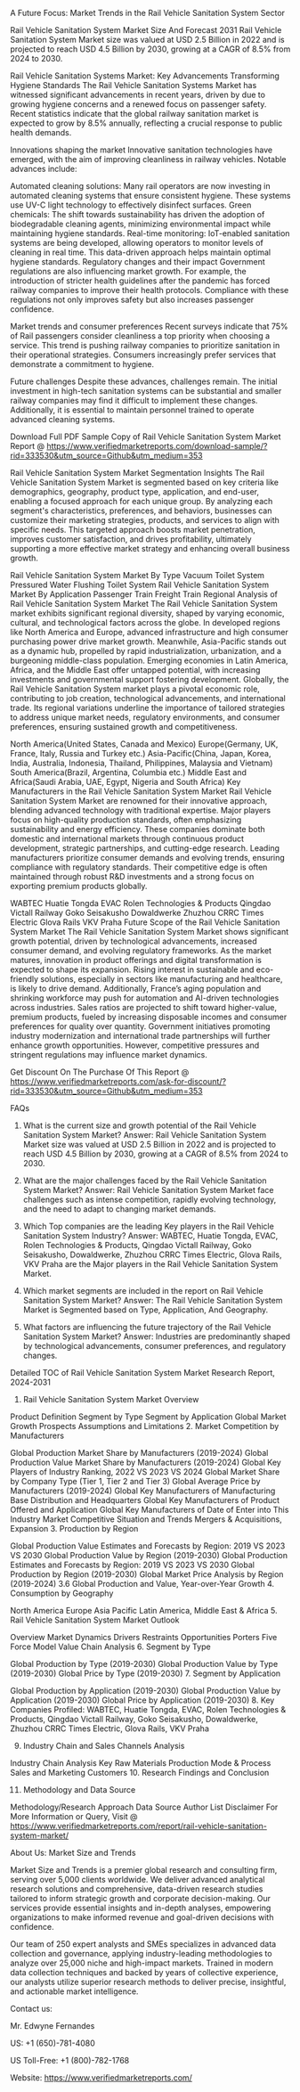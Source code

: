 A Future Focus: Market Trends in the Rail Vehicle Sanitation System Sector


Rail Vehicle Sanitation System Market Size And Forecast 2031
Rail Vehicle Sanitation System Market size was valued at USD 2.5 Billion in 2022 and is projected to reach USD 4.5 Billion by 2030, growing at a CAGR of 8.5% from 2024 to 2030.

Rail Vehicle Sanitation Systems Market: Key Advancements Transforming Hygiene Standards
The Rail Vehicle Sanitation Systems Market has witnessed significant advancements in recent years, driven by due to growing hygiene concerns and a renewed focus on passenger safety. Recent statistics indicate that the global railway sanitation market is expected to grow by 8.5% annually, reflecting a crucial response to public health demands.

Innovations shaping the market
Innovative sanitation technologies have emerged, with the aim of improving cleanliness in railway vehicles. Notable advances include:

Automated cleaning solutions: Many rail operators are now investing in automated cleaning systems that ensure consistent hygiene. These systems use UV-C light technology to effectively disinfect surfaces.
Green chemicals: The shift towards sustainability has driven the adoption of biodegradable cleaning agents, minimizing environmental impact while maintaining hygiene standards.
Real-time monitoring: IoT-enabled sanitation systems are being developed, allowing operators to monitor levels of cleaning in real time. This data-driven approach helps maintain optimal hygiene standards.
Regulatory changes and their impact
Government regulations are also influencing market growth. For example, the introduction of stricter health guidelines after the pandemic has forced railway companies to improve their health protocols. Compliance with these regulations not only improves safety but also increases passenger confidence.

Market trends and consumer preferences
Recent surveys indicate that 75% of Rail passengers consider cleanliness a top priority when choosing a service. This trend is pushing railway companies to prioritize sanitation in their operational strategies. Consumers increasingly prefer services that demonstrate a commitment to hygiene.

Future challenges
Despite these advances, challenges remain. The initial investment in high-tech sanitation systems can be substantial and smaller railway companies may find it difficult to implement these changes. Additionally, it is essential to maintain personnel trained to operate advanced cleaning systems.

Download Full PDF Sample Copy of Rail Vehicle Sanitation System Market Report @ https://www.verifiedmarketreports.com/download-sample/?rid=333530&utm_source=Github&utm_medium=353

Rail Vehicle Sanitation System Market Segmentation Insights
The Rail Vehicle Sanitation System Market is segmented based on key criteria like demographics, geography, product type, application, and end-user, enabling a focused approach for each unique group. By analyzing each segment's characteristics, preferences, and behaviors, businesses can customize their marketing strategies, products, and services to align with specific needs. This targeted approach boosts market penetration, improves customer satisfaction, and drives profitability, ultimately supporting a more effective market strategy and enhancing overall business growth.

Rail Vehicle Sanitation System Market By Type
Vacuum Toilet System
Pressured Water Flushing Toilet System
Rail Vehicle Sanitation System Market By Application
Passenger Train
Freight Train
Regional Analysis of Rail Vehicle Sanitation System Market
The Rail Vehicle Sanitation System market exhibits significant regional diversity, shaped by varying economic, cultural, and technological factors across the globe. In developed regions like North America and Europe, advanced infrastructure and high consumer purchasing power drive market growth. Meanwhile, Asia-Pacific stands out as a dynamic hub, propelled by rapid industrialization, urbanization, and a burgeoning middle-class population. Emerging economies in Latin America, Africa, and the Middle East offer untapped potential, with increasing investments and governmental support fostering development. Globally, the Rail Vehicle Sanitation System market plays a pivotal economic role, contributing to job creation, technological advancements, and international trade. Its regional variations underline the importance of tailored strategies to address unique market needs, regulatory environments, and consumer preferences, ensuring sustained growth and competitiveness.

North America(United States, Canada and Mexico)
Europe(Germany, UK, France, Italy, Russia and Turkey etc.)
Asia-Pacific(China, Japan, Korea, India, Australia, Indonesia, Thailand, Philippines, Malaysia and Vietnam)
South America(Brazil, Argentina, Columbia etc.)
Middle East and Africa(Saudi Arabia, UAE, Egypt, Nigeria and South Africa)
Key Manufacturers in the Rail Vehicle Sanitation System Market
Rail Vehicle Sanitation System Market are renowned for their innovative approach, blending advanced technology with traditional expertise. Major players focus on high-quality production standards, often emphasizing sustainability and energy efficiency. These companies dominate both domestic and international markets through continuous product development, strategic partnerships, and cutting-edge research. Leading manufacturers prioritize consumer demands and evolving trends, ensuring compliance with regulatory standards. Their competitive edge is often maintained through robust R&D investments and a strong focus on exporting premium products globally.

WABTEC
Huatie Tongda
EVAC
Rolen Technologies & Products
Qingdao Victall Railway
Goko Seisakusho
Dowaldwerke
Zhuzhou CRRC Times Electric
Glova Rails
VKV Praha
Future Scope of the Rail Vehicle Sanitation System Market
The Rail Vehicle Sanitation System Market shows significant growth potential, driven by technological advancements, increased consumer demand, and evolving regulatory frameworks. As the market matures, innovation in product offerings and digital transformation is expected to shape its expansion. Rising interest in sustainable and eco-friendly solutions, especially in sectors like manufacturing and healthcare, is likely to drive demand. Additionally, France’s aging population and shrinking workforce may push for automation and AI-driven technologies across industries. Sales ratios are projected to shift toward higher-value, premium products, fueled by increasing disposable incomes and consumer preferences for quality over quantity. Government initiatives promoting industry modernization and international trade partnerships will further enhance growth opportunities. However, competitive pressures and stringent regulations may influence market dynamics.

Get Discount On The Purchase Of This Report @ https://www.verifiedmarketreports.com/ask-for-discount/?rid=333530&utm_source=Github&utm_medium=353

FAQs
1. What is the current size and growth potential of the Rail Vehicle Sanitation System Market?
Answer: Rail Vehicle Sanitation System Market size was valued at USD 2.5 Billion in 2022 and is projected to reach USD 4.5 Billion by 2030, growing at a CAGR of 8.5% from 2024 to 2030.

2. What are the major challenges faced by the Rail Vehicle Sanitation System Market?
Answer: Rail Vehicle Sanitation System Market face challenges such as intense competition, rapidly evolving technology, and the need to adapt to changing market demands.

3. Which Top companies are the leading Key players in the Rail Vehicle Sanitation System Industry?
Answer: WABTEC, Huatie Tongda, EVAC, Rolen Technologies & Products, Qingdao Victall Railway, Goko Seisakusho, Dowaldwerke, Zhuzhou CRRC Times Electric, Glova Rails, VKV Praha are the Major players in the Rail Vehicle Sanitation System Market.

4. Which market segments are included in the report on Rail Vehicle Sanitation System Market?
Answer: The Rail Vehicle Sanitation System Market is Segmented based on Type, Application, And Geography.

5. What factors are influencing the future trajectory of the Rail Vehicle Sanitation System Market?
Answer: Industries are predominantly shaped by technological advancements, consumer preferences, and regulatory changes.

Detailed TOC of Rail Vehicle Sanitation System Market Research Report, 2024-2031
1. Rail Vehicle Sanitation System Market Overview

Product Definition
Segment by Type
Segment by Application
Global Market Growth Prospects
Assumptions and Limitations
2. Market Competition by Manufacturers

Global Production Market Share by Manufacturers (2019-2024)
Global Production Value Market Share by Manufacturers (2019-2024)
Global Key Players of Industry Ranking, 2022 VS 2023 VS 2024
Global Market Share by Company Type (Tier 1, Tier 2 and Tier 3)
Global Average Price by Manufacturers (2019-2024)
Global Key Manufacturers of Manufacturing Base Distribution and Headquarters
Global Key Manufacturers of Product Offered and Application
Global Key Manufacturers of Date of Enter into This Industry
Market Competitive Situation and Trends
Mergers & Acquisitions, Expansion
3. Production by Region

Global Production Value Estimates and Forecasts by Region: 2019 VS 2023 VS 2030
Global Production Value by Region (2019-2030)
Global Production Estimates and Forecasts by Region: 2019 VS 2023 VS 2030
Global Production by Region (2019-2030)
Global Market Price Analysis by Region (2019-2024) 3.6 Global Production and Value, Year-over-Year Growth
4. Consumption by Geography

North America
Europe
Asia Pacific
Latin America, Middle East & Africa
5. Rail Vehicle Sanitation System Market Outlook

Overview
Market Dynamics
Drivers
Restraints
Opportunities
Porters Five Force Model
Value Chain Analysis 
6. Segment by Type

Global Production by Type (2019-2030)
Global Production Value by Type (2019-2030)
Global Price by Type (2019-2030)
7. Segment by Application

Global Production by Application (2019-2030)
Global Production Value by Application (2019-2030)
Global Price by Application (2019-2030)
8. Key Companies Profiled: WABTEC, Huatie Tongda, EVAC, Rolen Technologies & Products, Qingdao Victall Railway, Goko Seisakusho, Dowaldwerke, Zhuzhou CRRC Times Electric, Glova Rails, VKV Praha

9. Industry Chain and Sales Channels Analysis

Industry Chain Analysis
Key Raw Materials
Production Mode & Process
Sales and Marketing
Customers
10. Research Findings and Conclusion

11. Methodology and Data Source

Methodology/Research Approach
Data Source
Author List
Disclaimer
For More Information or Query, Visit @ https://www.verifiedmarketreports.com/report/rail-vehicle-sanitation-system-market/

About Us: Market Size and Trends

Market Size and Trends is a premier global research and consulting firm, serving over 5,000 clients worldwide. We deliver advanced analytical research solutions and comprehensive, data-driven research studies tailored to inform strategic growth and corporate decision-making. Our services provide essential insights and in-depth analyses, empowering organizations to make informed revenue and goal-driven decisions with confidence.

Our team of 250 expert analysts and SMEs specializes in advanced data collection and governance, applying industry-leading methodologies to analyze over 25,000 niche and high-impact markets. Trained in modern data collection techniques and backed by years of collective experience, our analysts utilize superior research methods to deliver precise, insightful, and actionable market intelligence.

Contact us:

Mr. Edwyne Fernandes

US: +1 (650)-781-4080

US Toll-Free: +1 (800)-782-1768

Website: https://www.verifiedmarketreports.com/
